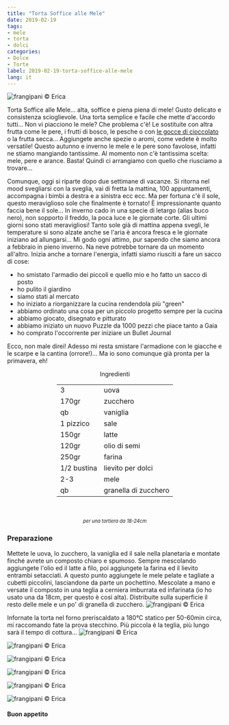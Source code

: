 ```yaml
---
title: "Torta Soffice alle Mele"
date: 2019-02-19
tags:
- mele
- torta
- dolci
categories:
- Dolce
- Torte
label: 2019-02-19-torta-soffice-alle-mele
lang: it
---
```

![](header.jpeg "frangipani © Erica")

Torta Soffice alle Mele... alta, soffice e piena piena di mele! Gusto delicato e consistenza scioglievole. Una torta semplice e facile che mette d'accordo tutti... Non vi piacciono le mele? Che problema c'è! Le sostituite con altra frutta come le pere, i frutti di bosco, le pesche o con <a href="https://frangipani.raiano.ch/2016-09-16-torta-soffice-con-gocce-di-cioccolato/" target="_blank">le gocce di cioccolato</a> o la frutta secca... Aggiungete anche spezie o aromi, come vedete è molto versatile! Questo autunno e inverno le mele e le pere sono favolose, infatti ne stiamo mangiando tantissime. Al momento non c'è tantissima scelta: mele, pere e arance. Basta! Quindi ci arrangiamo con quello che riusciamo a trovare...

Comunque, oggi si riparte dopo due settimane di vacanze. Si ritorna nel mood svegliarsi con la sveglia, vai di fretta la mattina, 100 appuntamenti, accompagna i bimbi a destra e a sinistra ecc ecc. Ma per fortuna c'è il sole, questo meraviglioso sole che finalmente è tornato! È impressionante quanto faccia bene il sole... In inverno cado in una specie di letargo (alias buco nero), non sopporto il freddo, la poca luce e le giornate corte. Gli ultimi giorni sono stati meravigliosi! Tanto sole già di mattina appena svegli, le temperature si sono alzate anche se l'aria è ancora fresca e le giornate iniziano ad allungarsi... Mi godo ogni attimo, pur sapendo che siamo ancora a febbraio in pieno inverno. Na neve potrebbe tornare da un momento all'altro. Inizia anche a tornare l'energia, infatti siamo riusciti a fare un sacco di cose:
- ho smistato l'armadio dei piccoli e quello mio e ho fatto un sacco di posto
- ho pulito il giardino
- siamo stati al mercato
- ho iniziato a riorganizzare la cucina rendendola più "green"
- abbiamo ordinato una cosa per un piccolo progetto sempre per la cucina
- abbiamo giocato, disegnato e pitturato
- abbiamo iniziato un nuovo Puzzle da 1000 pezzi che piace tanto a Gaia
- ho comprato l'occorrente per iniziare un Bullet Journal

Ecco, non male direi! Adesso mi resta smistare l'armadione con le giacche e le scarpe e la cantina (orrore!)... Ma io sono comunque già pronta per la primavera, eh!


<div id="wrapper" style="text-align: center">
  <div id="yourdiv" style="display: inline-block;">
    <div class="ingredients">
      <div class="ingredients-title">Ingredienti</div>
      <table>
        <tbody>
          <tr>
            <td>3</td>
            <td>uova</td>
          </tr>
          <tr>
            <td>170gr</td>
            <td>zucchero</td>
          </tr>
          <tr>
            <td>qb</td>
            <td>vaniglia</td>
          </tr>
          <tr>
            <td>1 pizzico</td>
            <td>sale</td>
          </tr>
          <tr>
            <td>150gr</td>
            <td>latte</td>
          </tr>
          <tr>
            <td>120gr</td>
            <td>olio di semi</td>
          </tr>
          <tr>
            <td>250gr</td>
            <td>farina</td>
          </tr>
          <tr>
            <td>1/2 bustina</td>
            <td>lievito per dolci</td>        
          </tr>
          <tr>
            <td>2-3</td>
            <td>mele</td>
          </tr>
          <tr>
            <td>qb</td>
            <td>granella di zucchero</td>
          </tr>
        </tbody>
      </table>
      <br></br>
      <i class="pull-right" style="font-size: 80%;">per una tortiera da 18-24cm</i>
    </div>
  </div>
</div>


<h3>
  <font color="grey">
    <i class="fa fa-cogs"></i>
  </font> Preparazione
</h3>

Mettete le uova, lo zucchero, la vaniglia ed il sale nella planetaria e montate finché avrete un composto chiaro e spumoso. Sempre mescolando aggiungete l'olio ed il latte a filo, poi aggiungete la farina ed il lievito entrambi setacciati. A questo punto aggiungete le mele pelate e tagliate a cubetti piccolini, lasciandone da parte un pochettino. Mescolate a mano e versate il composto in una teglia a cerniera imburrata ed infarinata (io ho usato una da 18cm, per questo è così alta). Distribuite sulla superficie il resto delle mele e un po' di granella di zucchero.
![](teglia.jpeg "frangipani © Erica")

Infornate la torta nel forno preriscaldato a 180°C statico per 50-60min circa, mi raccomando fate la prova stecchino. Più piccola è la teglia, più lungo sarà il tempo di cottura...
![](risultato1.jpeg "frangipani © Erica")

![](risultato2.jpeg "frangipani © Erica")

![](risultato3.jpeg "frangipani © Erica")

![](risultato4.jpeg "frangipani © Erica")

![](risultato5.jpeg "frangipani © Erica")

![](risultato6.jpeg "frangipani © Erica")

<h4>Buon appetito
  <font color="red">
    <i class="fa fa-smile-o"></i>
  </font>
</h4>
